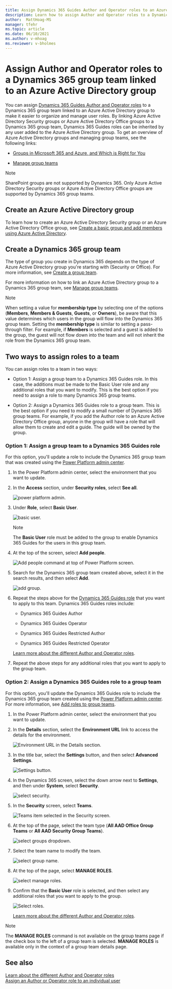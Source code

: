 ```yaml
---
title: Assign Dynamics 365 Guides Author and Operator roles to an Azure Active Directory group 
description: Learn how to assign Author and Operator roles to a Dynamics 365 group team that's linked to an Azure Active Directory group.
author:  MattHoag-MS
manager: tfehr
ms.topic: article
ms.date: 06/10/2021
ms.author: v-mhoag
ms.reviewer: v-bholmes
---
```


# Assign Author and Operator roles to a Dynamics 365 group team linked to an Azure Active Directory group

You can assign [Dynamics 365 Guides Author and Operator roles](admin-role-types.md) to a Dynamics 365 group team linked to an Azure Active Directory group to make it easier to organize and manage user roles. By linking Azure Active Directory Security groups or Azure Active Directory Office groups to a Dynamics 365 group team, Dynamics 365 Guides roles can be inherited by any user added to the Azure Active Directory group. To get an overview of Azure Active Directory groups and managing group teams, see the following links:

- [Groups in Microsoft 365 and Azure, and Which is Right for You](https://docs.microsoft.com/microsoft-365/community/all-about-groups)

- [Manage group teams](https://docs.microsoft.com/power-platform/admin/manage-group-teams)

> [!NOTE]
> SharePoint groups are not supported by Dynamics 365. Only Azure Active Directory Security groups or Azure Active Directory Office groups are supported by Dynamics 365 group teams.

## Create an Azure Active Directory group

To learn how to create an Azure Active Directory Security group or an Azure Active Directory Office group, see [Create a basic group and add members using Azure Active Directory](https://docs.microsoft.com/azure/active-directory/fundamentals/active-directory-groups-create-azure-portal).

## Create a Dynamics 365 group team

The type of group you create in Dynamics 365 depends on the type of Azure Active Directory group you're starting with (Security or Office). For more information, see [Create a group team](https://docs.microsoft.com/power-platform/admin/manage-group-teams#create-a-group-team).  

For more information on how to link an Azure Active Directory group to a Dynamics 365 group team, see [Manage group teams](https://docs.microsoft.com/power-platform/admin/manage-group-teams). 

> [!NOTE] 
> When setting a value for **membership type** by selecting one of the options (**Members**, **Members & Guests**, **Guests**, or **Owners**), be aware that this value determines which users in the group will flow into the Dynamics 365 group team. Setting the **membership type** is similar to setting a pass-through filter. For example, if **Members** is selected and a guest is added to the group, the guest will not flow down into the team and will not inherit the role from the Dynamics 365 group team.  

## Two ways to assign roles to a team

You can assign roles to a team in two ways: 

- Option 1: Assign a group team to a Dynamics 365 Guides role. In this case, the additions must be made to the Basic User role and any additional roles that you want to modify. This is the best option if you need to assign a role to many Dynamics 365 group teams.

- Option 2: Assign a Dynamics 365 Guides role to a group team. This is the best option if you need to modify a small number of Dynamics 365 group teams. For example, if you add the Author role to an Azure Active Directory Office group, anyone in the group will have a role that will allow them to create and edit a guide. The guide will be owned by the group.

### Option 1: Assign a group team to a Dynamics 365 Guides role

For this option, you'll update a role to include the Dynamics 365 group team that was created using the [Power Platform admin center](https://admin.powerplatform.microsoft.com/environments).

1. In the Power Platform admin center, select the environment that you want to update.

2. In the **Access** section, under **Security roles**, select **See all**.

    ![power platform admin.](media/power-platform-admin-center-env-setting.PNG "power platform admin")
 
3. Under **Role**, select **Basic User**. 

    ![basic user.](media/power-platform-enviro-roles.PNG "basic users")
    
    > [!NOTE]
    > The **Basic User** role must be added to the group to enable Dynamics 365 Guides for the users in this group team. 

4. At the top of the screen, select **Add people**.

    ![Add people command at top of Power Platform screen.](media/power-platform-security-role-add-people.PNG "Add people command at top of Power Platform screen")
    
5. Search for the Dynamics 365 group team created above, select it in the search results, and then select **Add**.

    ![add group.](media/power-platform-security-add-group.PNG "Add group")
 
6. Repeat the steps above for the [Dynamics 365 Guides role](https://docs.microsoft.com/dynamics365/mixed-reality/guides/assign-role) that you want to apply to this team. Dynamics 365 Guides roles include:

    - Dynamics 365 Guides Author
    
    - Dynamics 365 Guides Operator
    
    - Dynamics 365 Guides Restricted Author
    
    - Dynamics 365 Guides Restricted Operator

    [Learn more about the different Author and Operator roles](admin-role-types.md).

7. Repeat the above steps for any additional roles that you want to apply to the group team.

### Option 2: Assign a Dynamics 365 Guides role to a group team

For this option, you'll update the Dynamics 365 Guides role to include the Dynamics 365 group team created using the [Power Platform admin center](https://admin.powerplatform.microsoft.com/environments). For more information, see [Add roles to group teams](https://docs.microsoft.com/power-platform/admin/manage-teams).

1. In the Power Platform admin center, select the environment that you want to update.

2. In the **Details** section, select the **Environment URL** link to access the details for the environment.  

    ![Environment URL in the Details section.](media/power-platform-admin-center-env-url.PNG "Environment URL in the Details section")

3. In the title bar, select the **Settings** button, and then select **Advanced Settings**.

    ![Settings button.](media/power-platform-admin-center-env-adv-settings.PNG "Settings button")  

4. In the Dynamics 365 screen, select the down arrow next to **Settings**, and then under **System**, select **Security**.

    ![select security.](media/D365-admin-center-advanced-settings-security.PNG "select security")

5. In the **Security** screen, select **Teams**.

    ![Teams item selected in the Security screen.](media/D365-admin-center-advanced-settings-teams.PNG "Teams item selected in the Security screen")

6. At the top of the page, select the team type (**All AAD Office Group Teams** or **All AAD Security Group Teams**).

    ![select groups dropdown.](media/D365-admin-center-advanced-settings-groups.PNG "select groups dropdown")
 
7. Select the team name to modify the team.

    ![select group name.](media/D365-admin-center-advanced-settings-groupname.PNG "select group name")

8. At the top of the page, select **MANAGE ROLES**.

    ![select manage roles.](media/D365-admin-center-advanced-settings-manage-roles.PNG "manage roles")

9. Confirm that the **Basic User** role is selected, and then select any additional roles that you want to apply to the group.

    ![Select roles.](media/select-role.PNG "Select roles")
    
    [Learn more about the different Author and Operator roles](admin-role-types.md).

> [!NOTE]
> The **MANAGE ROLES** command is not available on the group teams page if the check box to the left of a group team is selected.  **MANAGE ROLES** is available only in the context of a group team details page.  

## See also

[Learn about the different Author and Operator roles](admin-role-types.md)<br>
[Assign an Author or Operator role to an individual user](assign-role.md)

